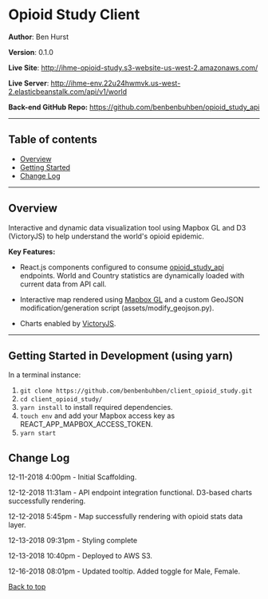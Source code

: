 <a id="top"></a>

# Opioid Study Client

**Author**: Ben Hurst

**Version**: 0.1.0

**Live Site**: http://ihme-opioid-study.s3-website-us-west-2.amazonaws.com/

**Live Server**: http://ihme-env.22u24hwmvk.us-west-2.elasticbeanstalk.com/api/v1/world

**Back-end GitHub Repo:** https://github.com/benbenbuhben/opioid_study_api
___

## Table of contents

* [Overview](#overview)
* [Getting Started](#getting-started)
* [Change Log](#change-log)

___

<a id="overview"></a>
## Overview

Interactive and dynamic data visualization tool using Mapbox GL and D3 (VictoryJS) to help understand the world's opioid epidemic.

**Key Features:**

* React.js components configured to consume [opioid_study_api](https://github.com/benbenbuhben/opioid_study_api) endpoints. World and Country statistics are dynamically loaded with current data from API call.

* Interactive map rendered using [Mapbox GL](https://www.mapbox.com/mapbox-gl-js/api/) and a custom GeoJSON modification/generation script (assets/modify_geojson.py).

* Charts enabled by [VictoryJS](https://formidable.com/open-source/victory/).

___

<a id="getting-started"></a>

## Getting Started in Development (using yarn)

In a terminal instance:

1. ```git clone https://github.com/benbenbuhben/client_opioid_study.git```
2. ```cd client_opioid_study/```
3. ```yarn install``` to install required dependencies.
4. ```touch env``` and add your Mapbox access key as REACT_APP_MAPBOX_ACCESS_TOKEN.
5. ```yarn start```

<a id="change-log"></a> 

## Change Log

12-11-2018 4:00pm - Initial Scaffolding.

12-12-2018 11:31am - API endpoint integration functional. D3-based charts successfully rendering.

12-12-2018 5:45pm - Map successfully rendering with opioid stats data layer.

12-13-2018 09:31pm - Styling complete

12-13-2018 10:40pm - Deployed to AWS S3.

12-16-2018 08:01pm - Updated tooltip. Added toggle for Male, Female.

[Back to top](#top)

